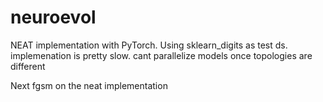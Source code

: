 # neuroevol

NEAT implementation with PyTorch. Using sklearn_digits as test ds.
implemenation is pretty slow. cant parallelize models once topologies are different

Next fgsm on the neat implementation
